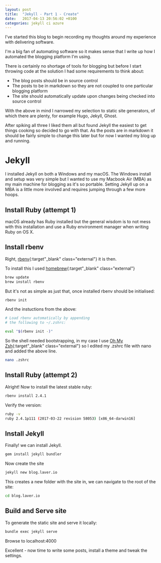 ```yaml
---
layout: post
title:  "Jekyll - Part 1 - Create"
date:   2017-04-13 20:56:02 +0100
categories: jekyll ci azure
---
```


I've started this blog to begin recording my thoughts around my experience with delivering software.

I'm a big fan of automating software so it makes sense that I write up how I automated the blogging platform I'm using.

There is certainly no shortage of tools for blogging but before I start throwing code at the solution I had some requirements to think about:

- The blog posts should be in source control
- The posts to be in markdown so they are not coupled to one particular blogging platform
- The site should automatically update upon changes being checked into source control

With the above in mind I narrowed my selection to static site generators, of which there are plenty, for example Hugo, Jekyll, Ghost.

After spiking all three I liked them all but found Jekyll the easiest to get things cooking so decided to go with that. As the posts are in markdown it should be fairly simple to change this later but for now I wanted my blog up and running.

 # Jekyll

I installed Jekyll on both a Windows and my macOS. The Windows install and setup was very simple but I wanted to use my Macbook Air (MBA) as my main machine for blogging as it's so portable. Setting Jekyll up on a MBA is a little more involved and requires jumping through a few more hoops.

## Install Ruby (attempt 1)

macOS already has Ruby installed but the general wisdom is to not mess with this installation and use a Ruby environment manager when writing Ruby on OS X.

## Install rbenv

Right, [rbenv](https://github.com/rbenv/rbenv){:target"_blank" class="external"} it is then.

To install this I used [homebrew](https://brew.sh/){:target"_blank" class="external"} 

```bash
brew update
brew install rbenv
```

But it's not as simple as just that, once installed rbenv should be initialised:

```bash
rbenv init
```

And the instuctions from the above:

```bash
# Load rbenv automatically by appending
# the following to ~/.zshrc:

eval "$(rbenv init -)"
```

So the shell needed bootstrapping, in my case I use [Oh My Zsh](https://github.com/robbyrussell/oh-my-zsh){:target"_blank" class="external"} so I edited my .zshrc file with nano and added the above line.

```bash
nano .zshrc
```



## Install Ruby (attempt 2)

Alright! Now to install the latest stable ruby:

```bash
rbenv install 2.4.1
```

Verify the version:

```bash
ruby -v
ruby 2.4.1p111 (2017-03-22 revision 58053) [x86_64-darwin16]
```


## Install Jekyll 

Finally! we can install Jekyll.

```bash
gem install jekyll bundler
```

Now create the site

```bash
jekyll new blog.laver.io
```

This creates a new folder with the site in, we can navigate to the root of the site:

```bash
cd blog.laver.io
```

## Build and Serve site

To generate the static site and serve it locally:

```bash
bundle exec jekyll serve
```

Browse to localhost:4000

Excellent - now time to write some posts, install a theme and tweak the settings.